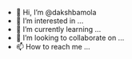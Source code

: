 - 👋 Hi, I’m @dakshbamola
- 👀 I’m interested in ...
- 🌱 I’m currently learning ...
- 💞️ I’m looking to collaborate on ...
- 📫 How to reach me ...

<!---
dakshbamola/dakshbamola is a ✨ special ✨ repository because its `README.md` (this file) appears on your GitHub profile.
You can click the Preview link to take a look at your changes.
--->
